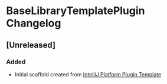 <!-- Keep a Changelog guide -> https://keepachangelog.com -->

# BaseLibraryTemplatePlugin Changelog

## [Unreleased]
### Added
- Initial scaffold created from [IntelliJ Platform Plugin Template](https://github.com/JetBrains/intellij-platform-plugin-template)
